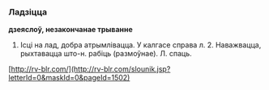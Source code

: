 ### Ладзіцца
**дзеяслоў, незакончанае трыванне**

1. Ісці на лад, добра атрымлівацца. У калгасе справа л. 2. Наважвацца, рыхтавацца што-н. рабіць (размоўнае). Л. спаць.

<a rel="author">[http://rv-blr.com/](http://rv-blr.com/slounik.jsp?letterId=0&maskId=0&pageId=1502)</a>
